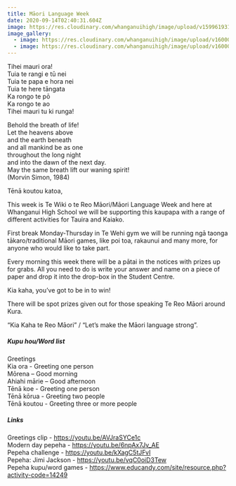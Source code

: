 ```yaml
---
title: Māori Language Week
date: 2020-09-14T02:40:31.604Z
image: https://res.cloudinary.com/whanganuihigh/image/upload/v1599619317/Events/Maori_week_14-20_sept_2020.jpg
image_gallery:
  - image: https://res.cloudinary.com/whanganuihigh/image/upload/v1600033826/Events/20200904102121_IMG_1525.jpg
  - image: https://res.cloudinary.com/whanganuihigh/image/upload/v1600033845/Events/20200904102238_IMG_1536.jpg
---
```

Tihei mauri ora!  
Tuia te rangi e tū nei  
Tuia te papa e hora nei  
Tuia te here tāngata  
Ka rongo te pō  
Ka rongo te ao  
Tihei mauri tu ki runga!

Behold the breath of life!   
Let the heavens above  
and the earth beneath  
and all mankind be as one  
throughout the long night  
and into the dawn of the next day.  
May the same breath lift our waning spirit!  
(Morvin Simon, 1984)


Tēnā koutou katoa,  

This week is Te Wiki o te Reo Māori/Māori Language Week and here at Whanganui High School we will be supporting this kaupapa with a range of different activities for Tauira and Kaiako.  

First break Monday-Thursday in Te Wehi gym we will be running ngā taonga tākaro/traditional Māori games, like poi toa, rakaunui and many more, for anyone who would like to take part.  

Every morning this week there will be a pātai in the notices with prizes up for grabs. All you need to do is write your answer and name on a piece of paper and drop it into the drop-box in the Student Centre.  

Kia kaha, you’ve got to be in to win! 

There will be spot prizes given out for those speaking Te Reo Māori around Kura.  

“Kia Kaha te Reo Māori” / “Let’s make the Māori language strong”.

##### Kupu hou/Word list

Greetings  
Kia ora - Greeting one person  
Mōrena – Good morning  
Ahiahi mārie – Good afternoon  
Tēnā koe - Greeting one person   
Tēnā kōrua - Greeting two people   
Tēnā koutou - Greeting three or more people

##### Links  
Greetings clip - https://youtu.be/AVJraSYCe1c  
Modern day pepeha - https://youtu.be/6npAx7Jv_AE   
Pepeha challenge - https://youtu.be/kXagC5tJFvI   
Pepeha: Jimi Jackson - https://youtu.be/vqC0oiD3Tew  
Pepeha kupu/word games - https://www.educandy.com/site/resource.php?activity-code=14249

